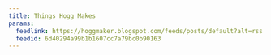 ```yaml
---
title: Things Hogg Makes
params:
  feedlink: https://hoggmaker.blogspot.com/feeds/posts/default?alt=rss
  feedid: 6d40294a99b1b1607cc7a79bc0b90163
---
```

